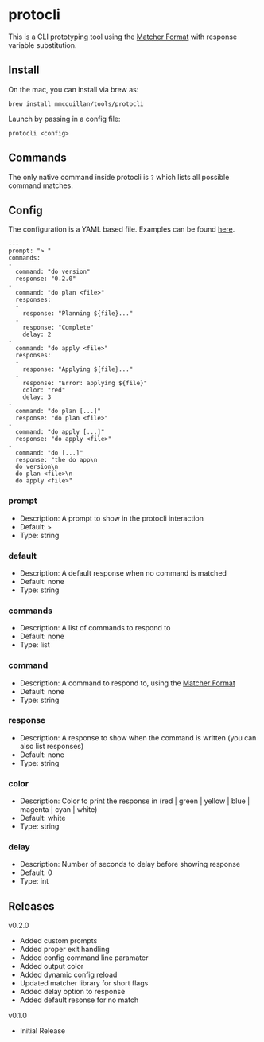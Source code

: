 # protocli

This is a CLI prototyping tool using the [Matcher Format](https://github.com/mmcquillan/matcher) with response variable substitution.


## Install

On the mac, you can install via brew as:

`brew install mmcquillan/tools/protocli`

Launch by passing in a config file:

`protocli <config>`


## Commands

The only native command inside protocli is `?` which lists all possible command matches.


## Config

The configuration is a YAML based file. Examples can be found [here](examples).

```
---
prompt: "> "
commands:
-
  command: "do version"
  response: "0.2.0"
-
  command: "do plan <file>"
  responses:
  -
    response: "Planning ${file}..."
  -
    response: "Complete"
    delay: 2
-
  command: "do apply <file>"
  responses:
  -
    response: "Applying ${file}..."
  -
    response: "Error: applying ${file}"
    color: "red"
    delay: 3
-
  command: "do plan [...]"
  response: "do plan <file>"
-
  command: "do apply [...]"
  response: "do apply <file>"
-
  command: "do [...]"
  response: "the do app\n
  do version\n
  do plan <file>\n
  do apply <file>"
```

### prompt
- Description: A prompt to show in the protocli interaction
- Default: `> `
- Type: string

### default
- Description: A default response when no command is matched
- Default: none
- Type: string

### commands
- Description: A list of commands to respond to
- Default: none
- Type: list

### command
- Description: A command to respond to, using the [Matcher Format](https://github.com/mmcquillan/matcher)
- Default: none
- Type: string

### response
- Description: A response to show when the command is written (you can also list responses)
- Default: none
- Type: string

### color
- Description: Color to print the response in (red | green | yellow | blue | magenta | cyan | white)
- Default: white
- Type: string

### delay
- Description: Number of seconds to delay before showing response
- Default: 0
- Type: int


## Releases

v0.2.0
- Added custom prompts
- Added proper exit handling
- Added config command line paramater
- Added output color
- Added dynamic config reload
- Updated matcher library for short flags
- Added delay option to response
- Added default resonse for no match

v0.1.0
- Initial Release
